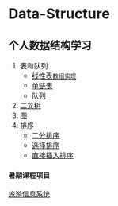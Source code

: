 # Data-Structure
## 个人数据结构学习  
1. 表和队列  
    + [线性表`数组实现`](https://github.com/dccif/Data-Structure/blob/master/List.c)  
    + [单链表](https://github.com/dccif/Data-Structure/blob/master/LinkList.c)
    + [队列](https://github.com/dccif/Data-Structure/blob/master/Queue.c) 
2. [二叉树](https://github.com/dccif/Data-Structure/blob/master/BinarySearchTree/BinarySearchTree/BinarySearchTree.c)
3. [图](https://github.com/dccif/Data-Structure/blob/master/Graph/Graph/Graph.c)
4. 排序  
    + [二分排序](https://github.com/dccif/Data-Structure/blob/master/BinarySearch/BinarySearch/BinarySearch.c)
    + [选择排序](https://github.com/dccif/Data-Structure/blob/master/SelectionSort/SelectionSort/SelectionSort.c)
    + [直接插入排序](https://github.com/dccif/Data-Structure/blob/master/SelectionSort/SelectionSort/SelectionSort.c)


#### 暑期课程项目  
[旅游信息系统](https://github.com/dccif/Data-Structure/tree/master/Travel/Travel) 
